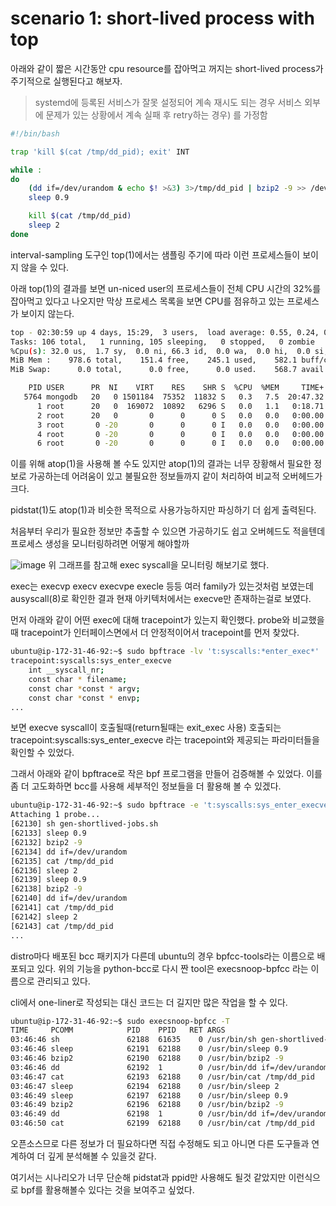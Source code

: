 # scenario 1: short-lived process with top

아래와 같이 짧은 시간동안 cpu resource를 잡아먹고 꺼지는 short-lived process가 주기적으로 실행된다고 해보자.
> systemd에 등록된 서비스가 잘못 설정되어 계속 재시도 되는 경우
서비스 외부에 문제가 있는 상황에서 계속 실패 후 retry하는 경우) 를 가정함

```bash
#!/bin/bash

trap 'kill $(cat /tmp/dd_pid); exit' INT

while :
do
	(dd if=/dev/urandom & echo $! >&3) 3>/tmp/dd_pid | bzip2 -9 >> /dev/null &
	sleep 0.9

	kill $(cat /tmp/dd_pid)
	sleep 2
done
```

interval-sampling 도구인 top(1)에서는 샘플링 주기에 따라 이런 프로세스들이 보이지 않을 수 있다.

아래 top(1)의 결과를 보면 un-niced user의 프로세스들이 전체 CPU 시간의 32%를 잡아먹고 있다고 나오지만
막상 프로세스 목록을 보면 CPU를 점유하고 있는 프로세스가 보이지 않는다.

```sh
top - 02:30:59 up 4 days, 15:29,  3 users,  load average: 0.55, 0.24, 0.09
Tasks: 106 total,   1 running, 105 sleeping,   0 stopped,   0 zombie
%Cpu(s): 32.0 us,  1.7 sy,  0.0 ni, 66.3 id,  0.0 wa,  0.0 hi,  0.0 si,  0.0 st
MiB Mem :    978.6 total,    151.4 free,    245.1 used,    582.1 buff/cache
MiB Swap:      0.0 total,      0.0 free,      0.0 used.    568.7 avail Mem 

    PID USER      PR  NI    VIRT    RES    SHR S  %CPU  %MEM     TIME+ COMMAND                                                                                                                
   5764 mongodb   20   0 1501184  75352  11832 S   0.3   7.5  20:47.32 mongod                                                                                                                 
      1 root      20   0  169072  10892   6296 S   0.0   1.1   0:18.71 systemd                                                                                                                
      2 root      20   0       0      0      0 S   0.0   0.0   0:00.00 kthreadd                                                                                                               
      3 root       0 -20       0      0      0 I   0.0   0.0   0:00.00 rcu_gp                                                                                                                 
      4 root       0 -20       0      0      0 I   0.0   0.0   0:00.00 rcu_par_gp                                                                                                             
      6 root       0 -20       0      0      0 I   0.0   0.0   0:00.00 kworker/0:0H-
```
이를 위해 atop(1)을 사용해 볼 수도 있지만 atop(1)의 결과는 너무 장황해서 필요한 정보로 가공하는데 어려움이 있고 
불필요한 정보들까지 같이 처리하여 비교적 오버헤드가 크다.

pidstat(1)도 atop(1)과 비슷한 목적으로 사용가능하지만 파싱하기 더 쉽게 출력된다.

처음부터 우리가 필요한 정보만 추출할 수 있으면 가공하기도 쉽고 오버헤드도 적을텐데 
프로세스 생성을 모니터링하려면 어떻게 해야할까

![image](https://user-images.githubusercontent.com/19762154/104984758-b70f8d80-5a52-11eb-9a11-e1a2eae281a2.png)
위 그래프를 참고해 exec syscall을 모니터링 해보기로 했다.

exec는 execvp  execv execvpe execle 등등 여러 family가 있는것처럼 보였는데
ausyscall(8)로 확인한 결과 현재 아키텍처에서는 execve만 존재하는걸로 보였다.

먼저 아래와 같이 어떤 exec에 대해 tracepoint가 있는지 확인했다. probe와 비교했을때 tracepoint가 인터페이스면에서 더 안정적이어서 tracepoint를 먼저 찾았다.

```bash
ubuntu@ip-172-31-46-92:~$ sudo bpftrace -lv 't:syscalls:*enter_exec*'
tracepoint:syscalls:sys_enter_execve
    int __syscall_nr;
    const char * filename;
    const char *const * argv;
    const char *const * envp;
...
```

보면 execve syscall이 호출될때(return될때는 exit_exec 사용) 호출되는 tracepoint:syscalls:sys_enter_execve 라는 tracepoint와
제공되는 파라미터들을 확인할 수 있었다.

그래서 아래와 같이 bpftrace로 작은 bpf 프로그램을 만들어 검증해볼 수 있었다.
이를 좀 더 고도화하면 bcc를 사용해 세부적인 정보들을 더 활용해 볼 수 있겠다.

```bash
ubuntu@ip-172-31-46-92:~$ sudo bpftrace -e 't:syscalls:sys_enter_execve { printf("[%d] ", pid); join(args->argv)}'
Attaching 1 probe...
[62130] sh gen-shortlived-jobs.sh
[62133] sleep 0.9
[62132] bzip2 -9
[62134] dd if=/dev/urandom
[62135] cat /tmp/dd_pid
[62136] sleep 2
[62139] sleep 0.9
[62138] bzip2 -9
[62140] dd if=/dev/urandom
[62141] cat /tmp/dd_pid
[62142] sleep 2
[62143] cat /tmp/dd_pid
...
```

distro마다 배포된 bcc 패키지가 다른데 ubuntu의 경우 bpfcc-tools라는 이름으로 배포되고 있다.
위의 기능을 python-bcc로 다시 짠 tool은 execsnoop-bpfcc 라는 이름으로 관리되고 있다.

cli에서 one-liner로 작성되는 대신 코드는 더 길지만 많은 작업을 할 수 있다.

```bash
ubuntu@ip-172-31-46-92:~$ sudo execsnoop-bpfcc -T
TIME     PCOMM            PID    PPID   RET ARGS
03:46:46 sh               62188  61635    0 /usr/bin/sh gen-shortlived-jobs.sh
03:46:46 sleep            62191  62188    0 /usr/bin/sleep 0.9
03:46:46 bzip2            62190  62188    0 /usr/bin/bzip2 -9
03:46:46 dd               62192  1        0 /usr/bin/dd if=/dev/urandom
03:46:47 cat              62193  62188    0 /usr/bin/cat /tmp/dd_pid
03:46:47 sleep            62194  62188    0 /usr/bin/sleep 2
03:46:49 sleep            62197  62188    0 /usr/bin/sleep 0.9
03:46:49 bzip2            62196  62188    0 /usr/bin/bzip2 -9
03:46:49 dd               62198  1        0 /usr/bin/dd if=/dev/urandom
03:46:50 cat              62199  62188    0 /usr/bin/cat /tmp/dd_pid
```

오픈소스므로 다른 정보가 더 필요하다면 직접 수정해도 되고
아니면 다른 도구들과 연계하여 더 깊게 분석해볼 수 있을것 같다.

여기서는 시나리오가 너무 단순해 pidstat과 ppid만 사용해도 될것 같았지만
이런식으로 bpf를 활용해볼수 있다는 것을 보여주고 싶었다.  
